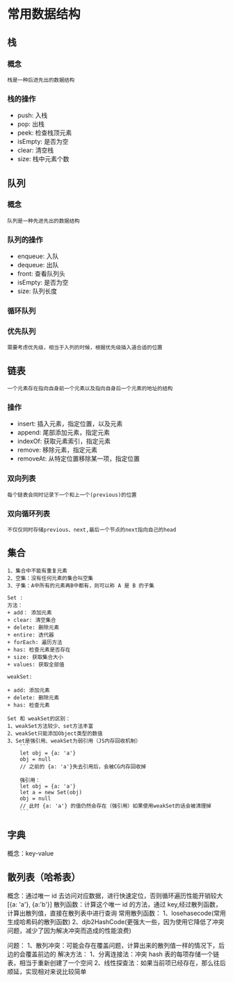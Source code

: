 # 常用数据结构

## 栈

### 概念

    栈是一种后进先出的数据结构

### 栈的操作

- push: 入栈
- pop: 出栈
- peek: 检查栈顶元素
- isEmpty: 是否为空
- clear: 清空栈
- size: 栈中元素个数

## 队列

### 概念

    队列是一种先进先出的数据结构

### 队列的操作

- enqueue: 入队
- dequeue: 出队
- front: 查看队列头
- isEmpty: 是否为空
- size: 队列长度

### 循环队列

### 优先队列

    需要考虑优先级，相当于入列的时候，根据优先级插入道合适的位置

## 链表

    一个元素存在指向自身前一个元素以及指向自身后一个元素的地址的结构

### 操作

- insert: 插入元素，指定位置，以及元素
- append: 尾部添加元素，指定元素
- indexOf: 获取元素索引，指定元素
- remove: 移除元素，指定元素
- removeAt: 从特定位置移除某一项，指定位置

### 双向列表

    每个链表会同时记录下一个和上一个(previous)的位置

### 双向循环列表

    不仅仅同时存储previous、next,最后一个节点的next指向自己的head

## 集合

    1、集合中不能有重复元素
    2、空集：没有任何元素的集合叫空集
    3、子集：A中所有的元素再B中都有，则可以称 A 是 B 的子集

    Set :
    方法：
    + add： 添加元素
    + clear: 清空集合
    + delete: 删除元素
    + entire: 迭代器
    + forEach: 遍历方法
    + has: 检查元素是否存在
    + size: 获取集合大小
    + values: 获取全部值

    weakSet:

    + add: 添加元素
    + delete: 删除元素
    + has: 检查元素

    Set 和 weakSet的区别：
    1、weakSet方法较少、set方法丰富
    2、weakSet只能添加Object类型的数值
    3、Set是强引用、weakSet为弱引用（JS内存回收机制）
        ```
        let obj = {a: 'a'}
        obj = null
        // 之前的 {a: 'a'}失去引用后，会被CG内存回收掉

        强引用：
        let obj = {a: 'a'}
        let a = new Set(obj)
        obj = null
        // 此时 {a: 'a'} 的值仍然会存在（强引用）如果使用weakSet的话会被清理掉
        ```

## 字典

概念：key-value

## 散列表（哈希表）

概念：通过唯一 id 去访问对应数据，进行快速定位，否则循环遍历性能开销较大[{a: 'a'}, {a:'b'}]
散列函数：计算这个唯一 id 的方法，通过 key,经过散列函数，计算出散列值，直接在散列表中进行查询
常用散列函数：
1、losehasecode(常用生成哈希码的散列函数)
2、djb2HashCode(更强大一些，因为使用它降低了冲突问题，减少了因为解决冲突而造成的性能浪费)

问题：
1、散列冲突：可能会存在覆盖问题，计算出来的散列值一样的情况下，后边的会覆盖前边的
解决方法：
1、分离连接法：冲突 hash 表的每项存储一个链表，相当于重新创建了一个空间
2、线性探查法：如果当前项已经存在，那么往后顺延，实现相对来说比较简单
